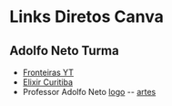 # Links Diretos Canva

## Adolfo Neto Turma

- [Fronteiras YT](https://www.canva.com/design/DAGkpGa4Bes/lZnko_hriMTWqGfQUpcIBg/edit)
- [Elixir Curitiba](https://www.canva.com/design/DAGPDHfyNPQ/slBz8Hg-2LmzXk8e3aytvQ/edit)
- Professor Adolfo Neto [logo](https://www.canva.com/design/DAF3Wj7sFTY/Z2BdZZW4jX4JH-a6NwIkrQ/edit) -- [artes](https://www.canva.com/design/DAEwkgpqtlQ/ZwrszWzNk9EZvUFQjnQ21w/edit)
